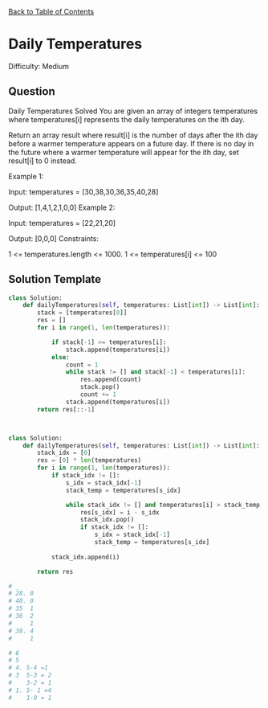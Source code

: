 [Back to Table of Contents](../README.md)

# Daily Temperatures
Difficulty: Medium

## Question
Daily Temperatures
Solved 
You are given an array of integers temperatures where temperatures[i] represents the daily temperatures on the ith day.

Return an array result where result[i] is the number of days after the ith day before a warmer temperature appears on a future day. If there is no day in the future where a warmer temperature will appear for the ith day, set result[i] to 0 instead.

Example 1:

Input: temperatures = [30,38,30,36,35,40,28]

Output: [1,4,1,2,1,0,0]
Example 2:

Input: temperatures = [22,21,20]

Output: [0,0,0]
Constraints:

1 <= temperatures.length <= 1000.
1 <= temperatures[i] <= 100

## Solution Template
```python
class Solution:
    def dailyTemperatures(self, temperatures: List[int]) -> List[int]:
        stack = [temperatures[0]]
        res = []
        for i in range(1, len(temperatures)):

            if stack[-1] >= temperatures[i]:
                stack.append(temperatures[i])
            else:
                count = 1
                while stack != [] and stack[-1] < temperatures[i]:
                    res.append(count)
                    stack.pop()
                    count += 1
                stack.append(temperatures[i])
        return res[::-1]



class Solution:
    def dailyTemperatures(self, temperatures: List[int]) -> List[int]:
        stack_idx = [0]
        res = [0] * len(temperatures)
        for i in range(1, len(temperatures)):
            if stack_idx != []:
                s_idx = stack_idx[-1]
                stack_temp = temperatures[s_idx]

                while stack_idx != [] and temperatures[i] > stack_temp:
                    res[s_idx] = i - s_idx
                    stack_idx.pop()
                    if stack_idx != []:
                        s_idx = stack_idx[-1]
                        stack_temp = temperatures[s_idx]
                
            stack_idx.append(i)

        return res

# _
# 28. 0
# 40. 0
# 35  1
# 36  2
#     1
# 38. 4
#     1

# 6
# 5
# 4. 5-4 =1
# 3  5-3 = 2
#    3-2 = 1
# 1. 5- 1 =4
#    1-0 = 1

        
```
